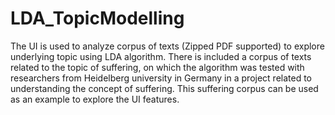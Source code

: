 # LDA_TopicModelling

The UI is used to analyze corpus of texts (Zipped PDF supported) to explore underlying topic using LDA algorithm. There is included a corpus of texts related to the topic of suffering, on which the algorithm was tested with researchers from Heidelberg university in Germany in a project related to understanding the concept of suffering. This suffering corpus can be used as an example to explore the UI features.